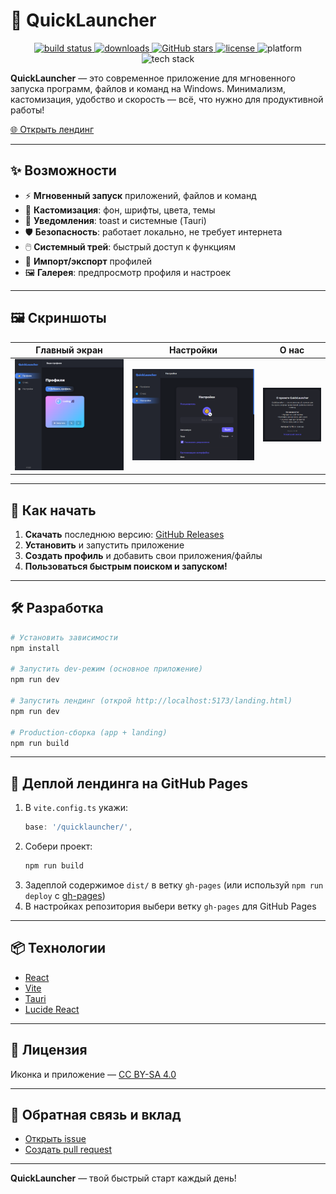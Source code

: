 # 🚀 QuickLauncher

<p align="center">
  <a href="https://github.com/WaveHex/quicklauncher/actions/workflows/ci.yml">
    <img src="https://img.shields.io/github/actions/workflow/status/yourusername/quicklauncher/ci.yml?branch=main&label=build&logo=github" alt="build status" />
  </a>
  <a href="https://github.com/WaveHex/quicklauncher/releases/latest">
    <img src="https://img.shields.io/github/downloads/yourusername/quicklauncher/total?label=downloads&logo=github" alt="downloads" />
  </a>
  <a href="https://github.com/WaveHex/quicklauncher/stargazers">
    <img src="https://img.shields.io/github/stars/yourusername/quicklauncher?style=social" alt="GitHub stars" />
  </a>
  <a href="https://github.com/WaveHex/quicklauncher/blob/main/LICENSE">
    <img src="https://img.shields.io/github/license/yourusername/quicklauncher?color=blue" alt="license" />
  </a>
  <img src="https://img.shields.io/badge/platform-windows-blue?logo=windows" alt="platform" />
  <img src="https://img.shields.io/badge/built%20with-React%20%7C%20Vite%20%7C%20Tauri-2ea44f?logo=react" alt="tech stack" />
</p>


**QuickLauncher** — это современное приложение для мгновенного запуска программ, файлов и команд на Windows. Минимализм, кастомизация, удобство и скорость — всё, что нужно для продуктивной работы!

[🌐 Открыть лендинг](https://WaveHex.github.io/quicklauncher/landing.html)

---

## ✨ Возможности

- ⚡ **Мгновенный запуск** приложений, файлов и команд
- 🎨 **Кастомизация**: фон, шрифты, цвета, темы
- 🔔 **Уведомления**: toast и системные (Tauri)
- 🛡️ **Безопасность**: работает локально, не требует интернета
- 🖱️ **Системный трей**: быстрый доступ к функциям
- 💾 **Импорт/экспорт** профилей
- 🖼️ **Галерея**: предпросмотр профиля и настроек

---

## 🖼️ Скриншоты

| Главный экран | Настройки | О нас |
|:---:|:---:|:---:|
| ![](src/landing/screenshots/main.png) | ![](src/landing/screenshots/settings.png) | ![](src/landing/screenshots/Bloop.png) |

---

## 🚩 Как начать

1. **Скачать** последнюю версию: [GitHub Releases](https://github.com/WaveHex/quicklauncher/releases/latest)
2. **Установить** и запустить приложение
3. **Создать профиль** и добавить свои приложения/файлы
4. **Пользоваться быстрым поиском и запуском!**

---

## 🛠️ Разработка

```bash
# Установить зависимости
npm install

# Запустить dev-режим (основное приложение)
npm run dev

# Запустить лендинг (открой http://localhost:5173/landing.html)
npm run dev

# Production-сборка (app + landing)
npm run build
```

---

## 🚀 Деплой лендинга на GitHub Pages

1. В `vite.config.ts` укажи:
   ```js
   base: '/quicklauncher/',
   ```
2. Собери проект:
   ```bash
   npm run build
   ```
3. Задеплой содержимое `dist/` в ветку `gh-pages` (или используй `npm run deploy` с [gh-pages](https://www.npmjs.com/package/gh-pages))
4. В настройках репозитория выбери ветку `gh-pages` для GitHub Pages

---

## 📦 Технологии
- [React](https://react.dev/)
- [Vite](https://vitejs.dev/)
- [Tauri](https://tauri.app/)
- [Lucide React](https://lucide.dev/)

---

## 📄 Лицензия

Иконка и приложение — [CC BY-SA 4.0](https://creativecommons.org/licenses/by-sa/4.0/)

---

## 🤝 Обратная связь и вклад

- [Открыть issue](https://github.com/WaveHex/quicklauncher/issues)
- [Создать pull request](https://github.com/WaveHex/quicklauncher/pulls)

---

**QuickLauncher** — твой быстрый старт каждый день!
